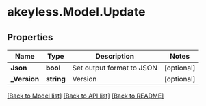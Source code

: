 # akeyless.Model.Update

## Properties

Name | Type | Description | Notes
------------ | ------------- | ------------- | -------------
**Json** | **bool** | Set output format to JSON | [optional] 
**_Version** | **string** | Version | [optional] 

[[Back to Model list]](../README.md#documentation-for-models) [[Back to API list]](../README.md#documentation-for-api-endpoints) [[Back to README]](../README.md)

